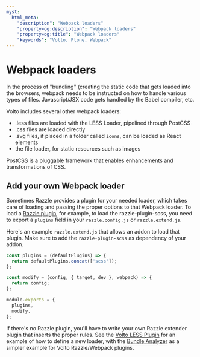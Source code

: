 ```yaml
---
myst:
  html_meta:
    "description": "Webpack loaders"
    "property=og:description": "Webpack loaders"
    "property=og:title": "Webpack loaders"
    "keywords": "Volto, Plone, Webpack"
---
```


# Webpack loaders

In the process of "bundling" (creating the static code that gets loaded into
the browsers, webpack needs to be instructed on how to handle various types of
files. Javascript/JSX code gets handled by the Babel compiler, etc.

Volto includes several other webpack loaders:

- .less files are loaded with the LESS Loader, pipelined through PostCSS
- .css files are loaded directly
- .svg files, if placed in a folder called `icons`, can be loaded as React
  elements
- the file loader, for static resources such as images

PostCSS is a pluggable framework that enables enhancements and transformations of CSS.

## Add your own Webpack loader

Sometimes Razzle provides a plugin for your needed loader, which takes care of
loading and passing the proper options to that Webpack loader. To load
a [Razzle plugin][1], for example, to load the razzle-plugin-scss, you need to
export a `plugins` field in your `razzle.config.js` or `razzle.extend.js`.

Here's an example `razzle.extend.js` that allows an addon to load that plugin.
Make sure to add the `razzle-plugin-scss` as dependency of your addon.

```js
const plugins = (defaultPlugins) => {
  return defaultPlugins.concat(['scss']);
};

const modify = (config, { target, dev }, webpack) => {
  return config;
};

module.exports = {
  plugins,
  modify,
};
```

If there's no Razzle plugin, you'll have to write your own Razzle extender
plugin that inserts the proper rules. See the [Volto LESS Plugin][2] for an
example of how to define a new loader, with the [Bundle Analyzer][3] as
a simpler example for Volto Razzle/Webpack plugins.

[1]: https://razzlejs.org/docs/customization#plugins
[2]: https://github.com/plone/volto/blob/b3b9cf0286bee1101655c8d7e234ca7dae95709e/webpack-plugins/webpack-less-plugin.js
[3]: https://github.com/plone/volto/blob/b3b9cf0286bee1101655c8d7e234ca7dae95709e/webpack-plugins/webpack-bundle-analyze-plugin.js
